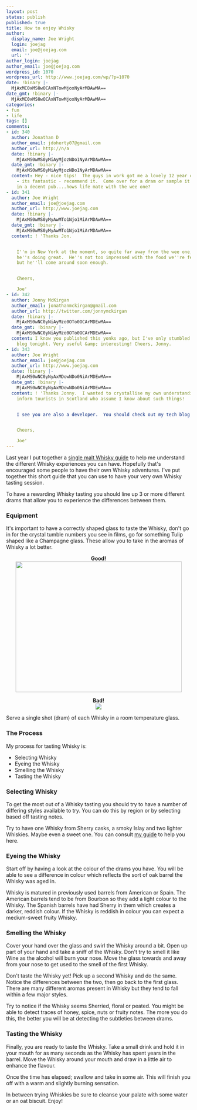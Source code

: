 ```yaml
---
layout: post
status: publish
published: true
title: How to enjoy Whisky
author:
  display_name: Joe Wright
  login: joejag
  email: joe@joejag.com
  url: ''
author_login: joejag
author_email: joe@joejag.com
wordpress_id: 1070
wordpress_url: http://www.joejag.com/wp/?p=1070
date: !binary |-
  MjAxMC0xMS0wOCAxNTowMjoxNyArMDAwMA==
date_gmt: !binary |-
  MjAxMC0xMS0wOCAxNTowMjoxNyArMDAwMA==
categories:
- fun
- life
tags: []
comments:
- id: 340
  author: Jonathan D
  author_email: jdoherty07@gmail.com
  author_url: http://n/a
  date: !binary |-
    MjAxMS0wMS0yMiAyMjozNDo1NyArMDAwMA==
  date_gmt: !binary |-
    MjAxMS0wMS0yMiAyMjozNDo1NyArMDAwMA==
  content: Hey - nice tips!  The guys in work got me a lovely 12 year old tomatin
    - its fantastic - recommend it.  Come over for a dram or sample it next time your
    in a decent pub....hows life mate with the wee one?
- id: 341
  author: Joe Wright
  author_email: joe@joejag.com
  author_url: http://www.joejag.com
  date: !binary |-
    MjAxMS0wMS0yMyAwMTo1Njo1MiArMDAwMA==
  date_gmt: !binary |-
    MjAxMS0wMS0yMyAwMTo1Njo1MiArMDAwMA==
  content: ! 'Thanks Jon.


    I''m in New York at the moment, so quite far away from the wee one, but otherwise
    he''s doing great.  He''s not too impressed with the food we''re feeding him,
    but he''ll come around soon enough.


    Cheers,

    Joe'
- id: 342
  author: Jonny McKirgan
  author_email: jonathanmckirgan@gmail.com
  author_url: http://twitter.com/jonnymckirgan
  date: !binary |-
    MjAxMS0wNC0yNiAyMzo0OTo0OCArMDEwMA==
  date_gmt: !binary |-
    MjAxMS0wNC0yNiAyMzo0OTo0OCArMDEwMA==
  content: I know you published this yonks ago, but I've only stumbled across your
    blog tonight. Very useful &amp; interesting! Cheers, Jonny.
- id: 343
  author: Joe Wright
  author_email: joe@joejag.com
  author_url: http://www.joejag.com
  date: !binary |-
    MjAxMS0wNC0yNyAxMDowNDo0NiArMDEwMA==
  date_gmt: !binary |-
    MjAxMS0wNC0yNyAxMDowNDo0NiArMDEwMA==
  content: ! 'Thanks Jonny.  I wanted to crystallise my own understanding so I can
    inform tourists in Scotland who assume I know about such things!


    I see you are also a developer.  You should check out my tech blog at: http://code.joejag.com


    Cheers,

    Joe'
---
```

<p>Last year I put together a <a href="http://www.joejag.com/wp/whisky-guide/">single malt Whisky guide</a> to help me understand the different Whisky experiences you can have.  Hopefully that's encouraged some people to have their own Whisky adventures.  I've put together this short guide that you can use to have your very own Whisky tasting session.</p>
<p>To have a rewarding Whisky tasting you should line up 3 or more different drams that allow you to experience the differences between them.</p>

<h3>Equipment</h3></p>
<p>It's important to have a correctly shaped glass to taste the Whisky, don't go in for the crystal tumble numbers you see in films, go for something Tulip shaped like a Champagne glass.  These allow you to take in the aromas of Whisky a lot better.  </p>
<p style="text-align: center; font-weight: bold">Good!</span><br />
<img width="453" height="355" src="{{ site.url }}/images/2010/whisky_good.jpg" /></p>
<p style="text-align: center; font-weight: bold">Bad!</span><br />
<img src="{{ site.url }}/images/2010/whisky_bad.jpg" /></p>
<p>Serve a single shot (dram) of each Whisky in a room temperature glass.</p>

<h3>The Process</h3></p>
<p>My process for tasting Whisky is:</p>
<ul>
<li>Selecting Whisky
<li>Eyeing the Whisky
<li>Smelling the Whisky
<li>Tasting the Whisky<br />
</ul></p>

<h3>Selecting Whisky</h3></p>
<p>To get the most out of a Whisky tasting you should try to have a number of differing styles available to try.  You can do this by region or by selecting based off tasting notes.  </p>
<p>Try to have one Whisky from Sherry casks, a smoky Islay and two lighter Whiskies.  Maybe even a sweet one.  You can consult <a href="{% post_url /personal/2009-03-05-single-walt-whisky-guide %}">my guide</a> to help you here.</p>

<h3>Eyeing the Whisky</h3></p>
<p>Start off by having a look at the colour of the drams you have.  You will be able to see a difference in colour which reflects the sort of oak barrel the Whisky was aged in.  </p>
<p>Whisky is matured in previously used barrels from American or Spain.  The American barrels tend to be from Bourbon so they add a light colour to the Whisky.  The Spanish barrels have had Sherry in them which creates a darker, reddish colour.  If the Whisky is reddish in colour you can expect a medium-sweet fruity Whisky.</p>

<h3>Smelling the Whisky</h3></p>
<p>Cover your hand over the glass and swirl the Whisky around a bit.  Open up part of your hand and take a sniff of the Whisky.  Don't try to smell it like Wine as the alcohol will burn your nose.  Move the glass towards and away from your nose to get used to the smell of the first Whisky.</p>
<p>Don't taste the Whisky yet!  Pick up a second Whisky and do the same.  Notice the differences between the two, then go back to the first glass.  There are many different aromas present in Whisky but they tend to fall within a few major styles.  </p>
<p>Try to notice if the Whisky seems Sherried, floral or peated.  You might be able to detect traces of honey, spice, nuts or fruity notes.  The more you do this, the better you will be at detecting the subtleties between drams. </p>

<h3>Tasting the Whisky</h3></p>
<p>Finally, you are ready to taste the Whisky.  Take a small drink and hold it in your mouth for as many seconds as the Whisky has spent years in the barrel.  Move the Whisky around your mouth and draw in a little air to enhance the flavour.  </p>
<p>Once the time has elapsed; swallow and take in some air.  This will finish you off with a warm and slightly burning sensation.</p>
<p>In between trying Whiskies be sure to cleanse your palate with some water or an oat biscuit.  Enjoy!</p>

